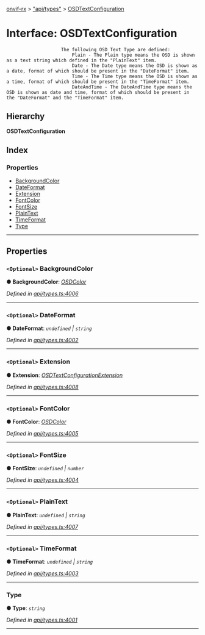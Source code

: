 [onvif-rx](../README.md) > ["api/types"](../modules/_api_types_.md) > [OSDTextConfiguration](../interfaces/_api_types_.osdtextconfiguration.md)

# Interface: OSDTextConfiguration

```
                    The following OSD Text Type are defined:
                        Plain - The Plain type means the OSD is shown as a text string which defined in the "PlainText" item.
                        Date - The Date type means the OSD is shown as a date, format of which should be present in the "DateFormat" item.
                        Time - The Time type means the OSD is shown as a time, format of which should be present in the "TimeFormat" item.
                        DateAndTime - The DateAndTime type means the OSD is shown as date and time, format of which should be present in the "DateFormat" and the "TimeFormat" item.
```

## Hierarchy

**OSDTextConfiguration**

## Index

### Properties

* [BackgroundColor](_api_types_.osdtextconfiguration.md#backgroundcolor)
* [DateFormat](_api_types_.osdtextconfiguration.md#dateformat)
* [Extension](_api_types_.osdtextconfiguration.md#extension)
* [FontColor](_api_types_.osdtextconfiguration.md#fontcolor)
* [FontSize](_api_types_.osdtextconfiguration.md#fontsize)
* [PlainText](_api_types_.osdtextconfiguration.md#plaintext)
* [TimeFormat](_api_types_.osdtextconfiguration.md#timeformat)
* [Type](_api_types_.osdtextconfiguration.md#type)

---

## Properties

<a id="backgroundcolor"></a>

### `<Optional>` BackgroundColor

**● BackgroundColor**: *[OSDColor](_api_types_.osdcolor.md)*

*Defined in [api/types.ts:4006](https://github.com/patrickmichalina/onvif-rx/blob/3ab1739/src/api/types.ts#L4006)*

___
<a id="dateformat"></a>

### `<Optional>` DateFormat

**● DateFormat**: *`undefined` \| `string`*

*Defined in [api/types.ts:4002](https://github.com/patrickmichalina/onvif-rx/blob/3ab1739/src/api/types.ts#L4002)*

___
<a id="extension"></a>

### `<Optional>` Extension

**● Extension**: *[OSDTextConfigurationExtension](_api_types_.osdtextconfigurationextension.md)*

*Defined in [api/types.ts:4008](https://github.com/patrickmichalina/onvif-rx/blob/3ab1739/src/api/types.ts#L4008)*

___
<a id="fontcolor"></a>

### `<Optional>` FontColor

**● FontColor**: *[OSDColor](_api_types_.osdcolor.md)*

*Defined in [api/types.ts:4005](https://github.com/patrickmichalina/onvif-rx/blob/3ab1739/src/api/types.ts#L4005)*

___
<a id="fontsize"></a>

### `<Optional>` FontSize

**● FontSize**: *`undefined` \| `number`*

*Defined in [api/types.ts:4004](https://github.com/patrickmichalina/onvif-rx/blob/3ab1739/src/api/types.ts#L4004)*

___
<a id="plaintext"></a>

### `<Optional>` PlainText

**● PlainText**: *`undefined` \| `string`*

*Defined in [api/types.ts:4007](https://github.com/patrickmichalina/onvif-rx/blob/3ab1739/src/api/types.ts#L4007)*

___
<a id="timeformat"></a>

### `<Optional>` TimeFormat

**● TimeFormat**: *`undefined` \| `string`*

*Defined in [api/types.ts:4003](https://github.com/patrickmichalina/onvif-rx/blob/3ab1739/src/api/types.ts#L4003)*

___
<a id="type"></a>

###  Type

**● Type**: *`string`*

*Defined in [api/types.ts:4001](https://github.com/patrickmichalina/onvif-rx/blob/3ab1739/src/api/types.ts#L4001)*

___


